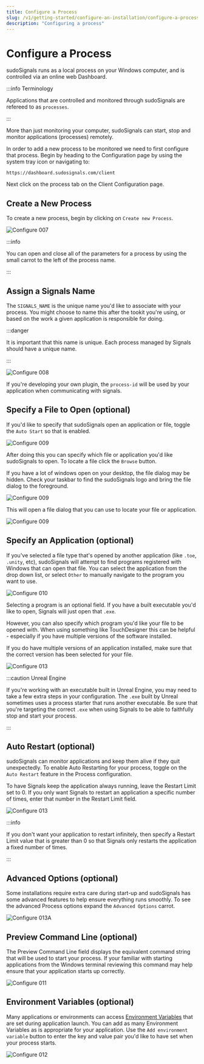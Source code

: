 ```yaml
---
title: Configure a Process
slug: /v1/getting-started/configure-an-installation/configure-a-process
description: "Configuring a process"
---
```


# Configure a Process


sudoSignals runs as a local process on your Windows computer, and is controlled via an online web Dashboard.


:::info Terminology

Applications that are controlled and monitored through sudoSignals are refereed to as `processes`. 

:::

More than just monitoring your computer, sudoSignals can start, stop and monitor applications (processes) remotely.  

In order to add a new process to be monitored we need to first configure that process. Begin by heading to the Configuration page by using the system tray icon or navigating to:  

`https://dashboard.sudosignals.com/client`

Next click on the process tab on the Client Configuration page.


## Create a New Process

To create a new process, begin by clicking on `Create new Process`.

![Configure 007](/img/configure-installation/configure-007.png)

:::info

You can open and close all of the parameters for a process by using the small carrot to the left of the process name.

:::

## Assign a Signals Name

The `SIGNALS_NAME` is the unique name you'd like to associate with your process. You might choose to name this after the tookit you're using, or based on the work a given application is responsible for doing. 

:::danger

It is important that this name is unique. Each process managed by Signals should have a unique name. 

:::

![Configure 008](/img/configure-installation/configure-008.png)

If you're developing your own plugin, the `process-id` will be used by your application when communicating with signals. 

## Specify a File to Open (optional)

If you'd like to specify that sudoSignals open an application or file, toggle the `Auto Start` so that is enabled. 

![Configure 009](/img/configure-installation/configure-009.png)

After doing this you can specify which file or application you'd like sudoSignals to open. To locate a file click the `Browse` button.


If you have a lot of windows open on your desktop, the file dialog may be hidden. Check your taskbar to find the sudoSignals logo and bring the file dialog to the foreground.  

![Configure 009](/img/configure-installation/configure-009-file-tip.png)

This will open a file dialog that you can use to locate your file or application. 

![Configure 009](/img/configure-installation/configure-009-file-explorer.png)

## Specify an Application (optional)

If you've selected a file type that's opened by another application (like `.toe`, `.unity`, etc), sudoSignals will attempt to find programs registered with Windows that can open that file. You can select the application from the drop down list, or select `Other` to manually navigate to the program you want to use.

![Configure 010](/img/configure-installation/configure-010.png)


Selecting a program is an optional field. If you have a built executable you'd like to open, Signals will just open that `.exe`. 

However, you can also specify which program you'd like your file to be opened with. 
When using something like TouchDesigner this can be helpful - especially if you have multiple versions of the software installed. 

If you do have multiple versions of an application installed, make sure that the correct version has been selected for your file.

![Configure 013](/img/configure-installation/configure-013.png)

:::caution Unreal Engine

If you're working with an executable built in Unreal Engine, you may need to take a few extra steps in your configuration. The `.exe` built by Unreal sometimes uses a process starter that runs another executable. Be sure that you're targeting the correct `.exe` when using Signals to be able to faithfully stop and start your process.

:::

## Auto Restart (optional)

sudoSignals can monitor applications and keep them alive if they quit unexpectedly. To enable Auto Restarting for your process, toggle on the `Auto Restart` feature in the Process configuration.

To have Signals keep the application always running, leave the Restart Limit set to 0. If you only want Signals to restart an application a specific number of times, enter that number in the Restart Limit field. 

![Configure 013](/img/configure-installation/configure-014.png)

:::info

If you don't want your application to restart infinitely, then specify a Restart Limit value that is greater than 0 so that Signals only restarts the application a fixed number of times.

:::

## Advanced Options (optional)

Some installations require extra care during start-up and sudoSignals has some advanced features to help ensure everything runs smoothly. To see the advanced Process options expand the `Advanced Options` carrot. 

![Configure 013A](/img/configure-installation/configure-013a.png)

## Preview Command Line (optional)

The Preview Command Line field displays the equivalent command string that will be used to start your process. If your familiar with starting applications from the Windows terminal reviewing this command may help ensure that your application starts up correctly.

![Configure 011](/img/configure-installation/configure-011.png)

## Environment Variables (optional)

Many applications or environments can access [Environment Variables] that are set during application launch. You can add as many Environment Variables as is appropriate for your application. Use the `Add environment variable` button to enter the key and value pair you'd like to have set when your process starts.

![Configure 012](/img/configure-installation/configure-012.png)


<!-- links -->
[Environment Variables]: https://en.wikipedia.org/wiki/Environment_variable